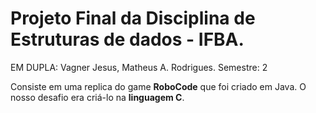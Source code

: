 # Projeto Final da Disciplina de Estruturas de dados - IFBA. 

EM DUPLA: Vagner Jesus, Matheus A. Rodrigues.
Semestre: 2

Consiste em uma replica do game **RoboCode** que foi criado em Java. O nosso desafio era criá-lo na **linguagem C**.
